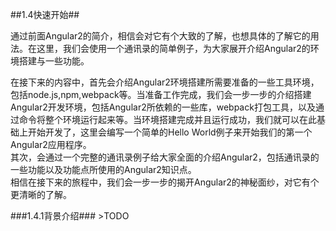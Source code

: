 ##1.4快速开始##
<p>通过前面Angular2的简介，相信会对它有个大致的了解，也想具体的了解它的用法。在这里，我们会使用一个通讯录的简单例子，为大家展开介绍Angular2的环境搭建与一些功能。</p>
<p>在接下来的内容中，首先会介绍Angular2环境搭建所需要准备的一些工具环境，包括node.js,npm,webpack等。当准备工作完成，我们会一步一步的介绍搭建Angular2开发环境，包括Angular2所依赖的一些库，webpack打包工具，以及通过命令将整个环境运行起来等。当环境搭建完成并且运行成功，我们就可以在此基础上开始开发了，这里会编写一个简单的Hello World例子来开始我们的第一个Angular2应用程序。</br>其次，会通过一个完整的通讯录例子给大家全面的介绍Angular2，包括通讯录的一些功能以及功能点所使用的Angular2知识点。</br>
相信在接下来的旅程中，我们会一步一步的揭开Angular2的神秘面纱，对它有个更清晰的了解。</p>
###1.4.1背景介绍###
>TODO
